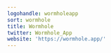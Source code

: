 ```yaml
---
logohandle: wormholeapp
sort: wormhole
title: Wormhole
twitter: Wormhole_App
website: 'https://wormhole.app/'
---
```

